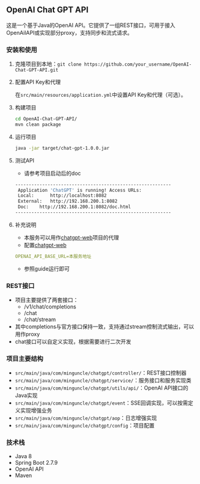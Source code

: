 ## OpenAI Chat GPT API

这是一个基于Java的OpenAI API。它提供了一组REST接口，可用于接入OpenAiIAPI或实现部分proxy，支持同步和流式请求。

### 安装和使用

1. 克隆项目到本地：`git clone https://github.com/your_username/OpenAI-Chat-GPT-API.git`

2. 配置API Key和代理

   在`src/main/resources/application.yml`中设置API Key和代理（可选）。

3. 构建项目

   ```bash
   cd OpenAI-Chat-GPT-API/
   mvn clean package
   ```

4. 运行项目

   ```bash
   java -jar target/chat-gpt-1.0.0.jar
   ```

5. 测试API

   - 请参考项目启动后的doc
   
   ~~~bash
   ----------------------------------------------------------
   	Application 'ChatGPT' is running! Access URLs:
   	Local: 		http://localhost:8082
   	External: 	http://192.168.200.1:8082
   	Doc: 	http://192.168.200.1:8082/doc.html
   ----------------------------------------------------------
   ~~~

6. 补充说明

   - 本服务可以用作[chatgpt-web](https://github.com/Chanzhaoyu/chatgpt-web)项目的代理
   - 配置[chatgpt-web](https://github.com/Chanzhaoyu/chatgpt-web)

   ~~~yaml
   OPENAI_API_BASE_URL=本服务地址
   ~~~

   - 参照guide运行即可

### REST接口

- 项目主要提供了两套接口：
  - /v1/chat/completions
  - /chat
  - /chat/stream
- 其中completions与官方接口保持一致，支持通过stream控制流式输出，可以用作proxy
- chat接口可以自定义实现，根据需要进行二次开发

### 项目主要结构

- `src/main/java/com/minguncle/chatgpt/controller/`：REST接口控制器
- `src/main/java/com/minguncle/chatgpt/service/`：服务接口和服务实现类
- `src/main/java/com/minguncle/chatgpt/utils/api/`：OpenAI API接口的Java实现
- `src/main/java/com/minguncle/chatgpt/event`：SSE回调实现，可以按需定义实现增强业务
- `src/main/java/com/minguncle/chatgpt/aop`：日志增强实现
- `src/main/java/com/minguncle/chatgpt/config`：项目配置

### 技术栈

- Java 8
- Spring Boot 2.7.9
- OpenAI API
- Maven


